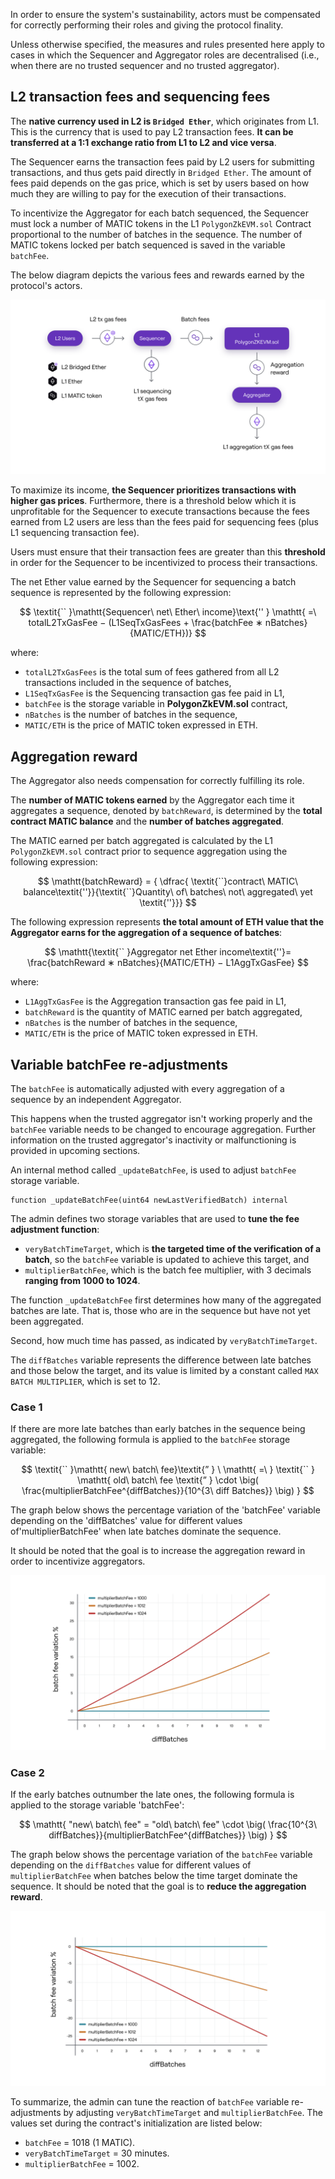 In order to ensure the system's sustainability, actors must be compensated for correctly performing their roles and giving the protocol finality.

Unless otherwise specified, the measures and rules presented here apply to cases in which the Sequencer and Aggregator roles are decentralised (i.e., when there are no trusted sequencer and no trusted aggregator).

## L2 transaction fees and sequencing fees

The **native currency used in L2 is `Bridged Ether`**, which originates from L1. This is the currency that is used to pay L2 transaction fees. **It can be transferred at a 1:1 exchange ratio from L1 to L2 and vice versa**.

The Sequencer earns the transaction fees paid by L2 users for submitting transactions, and thus gets paid directly in `Bridged Ether`. The amount of fees paid depends on the gas price, which is set by users based on how much they are willing to pay for the execution of their transactions.

To incentivize the Aggregator for each batch sequenced, the Sequencer must lock a number of MATIC tokens in the L1 `PolygonZkEVM.sol` Contract proportional to the number of batches in the sequence. The number of MATIC tokens locked per batch sequenced is saved in the variable `batchFee`.

The below diagram depicts the various fees and rewards earned by the protocol's actors.

![Fees paid and rewards rewards for each actor in the protocol](../../../img/zkEVM/06l2-actor-income-outcomes.png)

To maximize its income, **the Sequencer prioritizes transactions with higher gas prices**. Furthermore, there is a threshold below which it is unprofitable for the Sequencer to execute transactions because the fees earned from L2 users are less than the fees paid for sequencing fees (plus L1 sequencing transaction fee).

Users must ensure that their transaction fees are greater than this **threshold** in order for the Sequencer to be incentivized to process their transactions.

The net Ether value earned by the Sequencer for sequencing a batch sequence is represented by the following expression:

$$
\textit{`` }\mathtt{Sequencer\ net\ Ether\ income}\text{'' } \mathtt{ =\ totalL2TxGasFee − (L1SeqTxGasFees + \frac{batchFee ∗ nBatches}{MATIC/ETH})}
$$

where:

- `totalL2TxGasFees` is the total sum of fees gathered from all L2 transactions included in the sequence of batches,
- `L1SeqTxGasFee` is the Sequencing transaction gas fee paid in L1,
- `batchFee` is the storage variable in **PolygonZkEVM.sol** contract,
- `nBatches` is the number of batches in the sequence,
- `MATIC/ETH` is the price of MATIC token expressed in ETH.

## Aggregation reward

The Aggregator also needs compensation for correctly fulfilling its role.

The **number of MATIC tokens earned** by the Aggregator each time it aggregates a sequence, denoted by `batchReward`, is determined by the **total contract MATIC balance** and the **number of batches aggregated**.

The MATIC earned per batch aggregated is calculated by the L1 `PolygonZkEVM.sol` contract prior to sequence aggregation using the following expression:

$$
    \mathtt{batchReward} =  { \dfrac{ \textit{``}contract\ MATIC\ balance\textit{''}}{\textit{``}Quantity\ of\ batches\ not\ aggregated\ yet \textit{''}}}
$$

The following expression represents **the total amount of ETH value that the Aggregator earns for the aggregation of a sequence of batches**:

$$
\mathtt{\textit{`` }Aggregator net Ether income\textit{''}= \frac{batchReward ∗ nBatches}{MATIC/ETH} − L1AggTxGasFee}
$$

where:

- `L1AggTxGasFee` is the Aggregation transaction gas fee paid in L1,
- `batchReward` is the quantity of MATIC earned per batch aggregated,
- `nBatches` is the number of batches in the sequence,
- `MATIC/ETH` is the price of MATIC token expressed in ETH.

## Variable batchFee re-adjustments

The `batchFee` is automatically adjusted with every aggregation of a sequence by an independent Aggregator.

This happens when the trusted aggregator isn't working properly and the `batchFee` variable needs to be changed to encourage aggregation. Further information on the trusted aggregator's inactivity or malfunctioning is provided in upcoming sections.

An internal method called `_updateBatchFee`, is used to adjust `batchFee` storage variable.

```pil
function _updateBatchFee(uint64 newLastVerifiedBatch) internal
```

The admin defines two storage variables that are used to **tune the fee adjustment function**:

- `veryBatchTimeTarget`, which is **the targeted time of the verification of a batch**, so the `batchFee` variable is updated to achieve this target, and
- `multiplierBatchFee`, which is the batch fee multiplier, with 3 decimals **ranging from 1000 to 1024**.

The function `_updateBatchFee` first determines how many of the aggregated batches are late. That is, those who are in the sequence but have not yet been aggregated.

Second, how much time has passed, as indicated by `veryBatchTimeTarget`.

The `diffBatches` variable represents the difference between late batches and those below the target, and its value is limited by a constant called `MAX BATCH MULTIPLIER`, which is set to 12.

### Case 1

If there are more late batches than early batches in the sequence being aggregated, the following formula is applied to the `batchFee` storage variable:

$$
\textit{`` }\mathtt{
new\ batch\ fee}\textit{” } \ \mathtt{ =\ } \textit{`` } \mathtt{ old\ batch\ fee \textit{” } \cdot \big( \frac{multiplierBatchFee^{diffBatches}}{10^{3\ diff Batches}} \big) }
$$

The graph below shows the percentage variation of the 'batchFee' variable depending on the 'diffBatches' value for different values of'multiplierBatchFee' when late batches dominate the sequence.

It should be noted that the goal is to increase the aggregation reward in order to incentivize aggregators.

![% of batch fee variation when late batches dominate the sequence](../../../img/zkEVM/07l2-batch-fee-var.png)

### Case 2

If the early batches outnumber the late ones, the following formula is applied to the storage variable 'batchFee':

$$
\mathtt{ "new\ batch\ fee" = "old\ batch\ fee" \cdot \big( \frac{10^{3\ diffBatches}}{multiplierBatchFee^{diffBatches}} \big) }
$$

The graph below shows the percentage variation of the `batchFee` variable depending on the `diffBatches` value for different values of `multiplierBatchFee` when batches below the time target dominate the sequence. It should be noted that the goal is to **reduce the aggregation reward**.

![% of batch fee variation when batches below the time target dominate the sequence](../../../img/zkEVM/08l2-batches-below-time-target.png)

To summarize, the admin can tune the reaction of `batchFee` variable re-adjustments by adjusting `veryBatchTimeTarget` and `multiplierBatchFee`. The values set during the contract's initialization are listed below:

- `batchFee` = 1018 (1 MATIC).
- `veryBatchTimeTarget` = 30 minutes.
- `multiplierBatchFee` = 1002.
